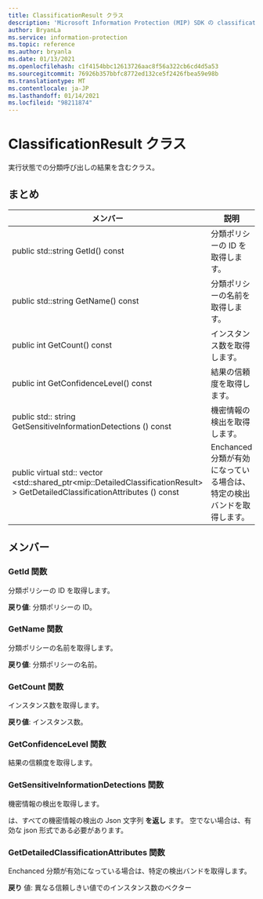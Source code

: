 ```yaml
---
title: ClassificationResult クラス
description: 'Microsoft Information Protection (MIP) SDK の classificationresult:: undefined クラスを文書にします。'
author: BryanLa
ms.service: information-protection
ms.topic: reference
ms.author: bryanla
ms.date: 01/13/2021
ms.openlocfilehash: c1f4154bbc12613726aac8f56a322cb6cd4d5a53
ms.sourcegitcommit: 76926b357bbfc8772ed132ce5f2426fbea59e98b
ms.translationtype: MT
ms.contentlocale: ja-JP
ms.lasthandoff: 01/14/2021
ms.locfileid: "98211874"
---
```

# <a name="class-classificationresult"></a>ClassificationResult クラス 
実行状態での分類呼び出しの結果を含むクラス。
  
## <a name="summary"></a>まとめ
 メンバー                        | 説明                                
--------------------------------|---------------------------------------------
public std::string GetId() const  |  分類ポリシーの ID を取得します。
public std::string GetName() const  |  分類ポリシーの名前を取得します。
public int GetCount() const  |  インスタンス数を取得します。
public int GetConfidenceLevel() const  |  結果の信頼度を取得します。
public std:: string GetSensitiveInformationDetections () const  |  機密情報の検出を取得します。
public virtual std:: vector \<std::shared_ptr\<mip::DetailedClassificationResult\> \> GetDetailedClassificationAttributes () const  |  Enchanced 分類が有効になっている場合は、特定の検出バンドを取得します。
  
## <a name="members"></a>メンバー
  
### <a name="getid-function"></a>GetId 関数
分類ポリシーの ID を取得します。

  
**戻り値**: 分類ポリシーの ID。
  
### <a name="getname-function"></a>GetName 関数
分類ポリシーの名前を取得します。

  
**戻り値**: 分類ポリシーの名前。
  
### <a name="getcount-function"></a>GetCount 関数
インスタンス数を取得します。

  
**戻り値**: インスタンス数。
  
### <a name="getconfidencelevel-function"></a>GetConfidenceLevel 関数
結果の信頼度を取得します。
  
### <a name="getsensitiveinformationdetections-function"></a>GetSensitiveInformationDetections 関数
機密情報の検出を取得します。

  
は、すべての機密情報の検出の Json 文字列 **を返し** ます。 空でない場合は、有効な json 形式である必要があります。
  
### <a name="getdetailedclassificationattributes-function"></a>GetDetailedClassificationAttributes 関数
Enchanced 分類が有効になっている場合は、特定の検出バンドを取得します。

  
**戻り** 値: 異なる信頼しきい値でのインスタンス数のベクター
